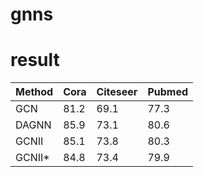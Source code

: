 # gnns
# result
| Method | Cora | Citeseer | Pubmed |
| --- | --- | --- | --- |
| GCN | 81.2 | 69.1 | 77.3 |
| DAGNN | 85.9 | 73.1 | 80.6 |
| GCNII | 85.1 | 73.8 | 80.3 |
| GCNII* | 84.8 | 73.4 | 79.9 |
